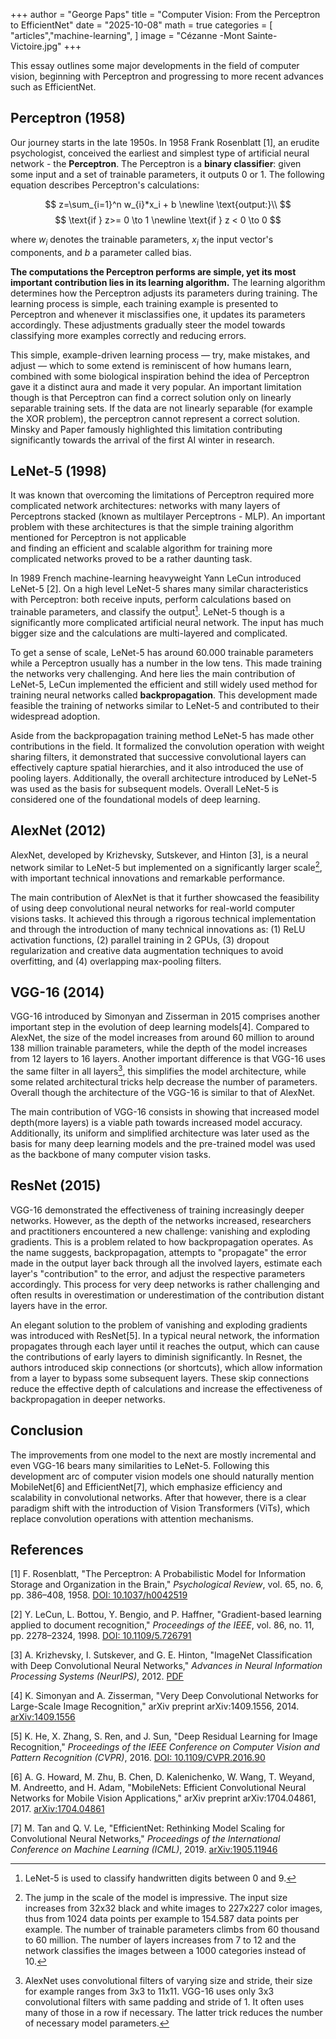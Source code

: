 +++
author = "George Paps"
title = "Computer Vision: From the Perceptron to EfficientNet"
date = "2025-10-08"
math = true
categories = [
    "articles","machine-learning",
]
image = "Cézanne -Mont Sainte-Victoire.jpg"
+++

This essay outlines some major developments in the field of computer vision, 
beginning with Perceptron and progressing to more recent advances such as EfficientNet. 

## Perceptron (1958)


<!-- - Rosenblatt [1957].
- **Key Contribution**: Learn weights step by step.
- Earliest and simplest type of artificial neural network.
- Works only for linearly separable problems. -->

Our journey starts in the late 1950s.
In 1958 Frank Rosenblatt [1], an erudite psychologist, 
conceived the earliest and simplest type of artificial neural network - 
the **Perceptron**.
The Perceptron is a **binary classifier**:
given some input and a set of trainable parameters,
it outputs 0 or 1.
The following equation describes Perceptron's calculations:

$$
z=\sum_{i=1}^n w_{i}*x_i + b \newline
\text{output:}\\
$$
$$
\text{if } z>= 0 \to 1 \newline
\text{if } z < 0 \to 0 
$$

where $w_{i}$ denotes the trainable parameters, 
$x_{i}$ the input vector's components,
and $b$ a parameter called bias. 

**The computations the Perceptron performs are simple,
yet its most important contribution lies in its learning algorithm.**
The learning algorithm determines 
how the Perceptron adjusts its parameters during training.
The learning process is simple,
each training example is presented to Perceptron
and whenever it misclassifies one,
it updates its parameters accordingly.
These adjustments gradually steer the model towards classifying more examples correctly 
and reducing errors.

This simple, example-driven learning process — try, make mistakes, and adjust — 
which to some extend is reminiscent of how humans learn, 
combined with some biological inspiration behind the idea of Perceptron 
gave it a distinct aura and made it very popular.
An important limitation though 
is that Perceptron can find a correct solution only on linearly separable training sets.
If the data are not linearly separable (for example the XOR problem), 
the perceptron cannot represent a correct solution. 
Minsky and Paper famously highlighted this limitation 
contributing significantly towards the arrival of the first AI winter in research.

## LeNet-5 (1998)

It was known that overcoming the limitations of Perceptron
required more complicated network architectures:
networks with many layers of Perceptrons stacked
(known as multilayer Perceptrons - MLP).
An important problem with these architectures 
is that the simple training algorithm mentioned for Perceptron
is not applicable  
and finding an efficient and scalable algorithm 
for training more complicated networks proved to be a rather daunting task.

In 1989 French machine-learning heavyweight Yann LeCun 
introduced LeNet-5 [2].
On a high level LeNet-5 shares many similar characteristics with Perceptron:
both receive inputs, 
perform calculations based on trainable parameters,
and classify the output[^1].
LeNet-5 though is a significantly more complicated artificial neural network.
The input has much bigger size
and the calculations are multi-layered and complicated.

To get a sense of scale,
LeNet-5 has around 60.000 trainable parameters
while a Perceptron usually has a number in the low tens.
This made training the networks very challenging.
And here lies the main contribution of LeNet-5,
LeCun implemented the efficient and still widely used 
method for training neural networks called **backpropagation**.
This development made feasible the training of networks similar to LeNet-5
and contributed to their widespread adoption.

Aside from the backpropagation training method 
LeNet-5 has made other contributions in the field.
It formalized the convolution operation with weight sharing filters,
it demonstrated that successive convolutional layers 
can effectively capture spatial hierarchies,
and it also introduced the use of pooling layers.
Additionally, the overall architecture introduced by LeNet-5
was used as the basis for subsequent models.
Overall LeNet-5 is considered one of the foundational models of deep learning.

[^1]: LeNet-5 is used to classify handwritten digits between 0 and 9.

## AlexNet (2012)

AlexNet, developed by Krizhevsky, Sutskever, and Hinton [3], 
is a neural network similar to LeNet-5 but implemented on a significantly larger scale[^3], with important technical innovations and remarkable performance. 

The main contribution of AlexNet is that it 
further showcased the feasibility of using deep convolutional neural networks
for real-world computer visions tasks.
It achieved this through a rigorous technical implementation
and through the introduction of many technical innovations as:
(1) ReLU activation functions,
(2) parallel training in 2 GPUs,
(3) dropout regularization and creative data augmentation techniques to avoid overfitting,
and (4) overlapping max-pooling filters.


[^3]: The jump in the scale of the model is impressive.
The input size increases from 32x32 black and white images to
227x227 color images,
thus from 1024 data points per example to 154.587 data points per example. 
The number of trainable parameters climbs from 60 thousand to 60 million.
The number of layers increases from 7 to 12 
and the network classifies the images between a 1000 categories instead of 10.


## VGG-16 (2014)

VGG-16 introduced by Simonyan and Zisserman in 2015 
comprises another important step in the evolution of deep learning models[4].
Compared to AlexNet, 
the size of the model increases
from around 60 million to around 138 million trainable parameters, 
while the depth of the model increases
from 12 layers to 16 layers.
Another important difference 
is that VGG-16 uses the same filter in all layers[^4],
this simplifies the model architecture,
while some related architectural tricks 
help decrease the number of parameters.
Overall though the architecture of the VGG-16 is similar to that of AlexNet.

The main contribution of VGG-16 consists 
in showing that increased model depth(more layers)
is a viable path towards increased model accuracy.
Additionally, its uniform and simplified architecture 
was later used as the basis for many deep learning models
and the pre-trained model 
was used as the backbone of many computer vision tasks.

[^4]: AlexNet uses convolutional filters of varying size and stride, their size for example ranges from 3x3 to 11x11. VGG-16 uses only 3x3 convolutional filters with same padding and stride of 1. It often uses many of those in a row if necessary. The latter trick reduces the number of necessary model parameters.

## ResNet (2015)

VGG-16 demonstrated the effectiveness of training increasingly deeper networks.
However, as the depth of the networks increased,
researchers and practitioners encountered a new challenge:
vanishing and exploding gradients.
This is a problem related to how backpropagation operates.
As the name suggests, backpropagation,
attempts to "propagate" the error made in the output layer
back through all the involved layers, 
estimate each layer's "contribution" to the error, 
and adjust the respective parameters accordingly.
This process for very deep networks is rather challenging
and often results in overestimation or underestimation
of the contribution distant layers have in the error.

An elegant solution to the problem of vanishing and exploding gradients 
was introduced with ResNet[5].
In a typical neural network,
the information propagates through each layer until it reaches the output,
which can cause the contributions of early layers to diminish significantly.
In Resnet, the authors introduced skip connections (or shortcuts), 
which allow information from a layer 
to bypass some subsequent layers. 
These skip connections reduce the effective depth of calculations
and increase the effectiveness of backpropagation in deeper networks.

## Conclusion

The improvements from one model to the next are mostly incremental 
and even VGG-16 bears many similarities to LeNet-5.
Following this development arc of computer vision models 
one should naturally mention MobileNet[6] and EfficientNet[7],
which emphasize efficiency and scalability in convolutional networks.
After that however, there is a clear paradigm shift 
with the introduction of Vision Transformers (ViTs),
which replace convolution operations with attention mechanisms.

## References

[1] F. Rosenblatt, "The Perceptron: A Probabilistic Model for Information Storage and Organization in the Brain," *Psychological Review*, vol. 65, no. 6, pp. 386–408, 1958. [DOI: 10.1037/h0042519](https://doi.org/10.1037/h0042519)

[2] Y. LeCun, L. Bottou, Y. Bengio, and P. Haffner, "Gradient-based learning applied to document recognition," *Proceedings of the IEEE*, vol. 86, no. 11, pp. 2278–2324, 1998. [DOI: 10.1109/5.726791](https://doi.org/10.1109/5.726791)

[3] A. Krizhevsky, I. Sutskever, and G. E. Hinton, "ImageNet Classification with Deep Convolutional Neural Networks," *Advances in Neural Information Processing Systems (NeurIPS)*, 2012. [PDF](https://papers.nips.cc/paper/4824-imagenet-classification-with-deep-convolutional-neural-networks.pdf)

[4] K. Simonyan and A. Zisserman, "Very Deep Convolutional Networks for Large-Scale Image Recognition," arXiv preprint arXiv:1409.1556, 2014. [arXiv:1409.1556](https://arxiv.org/abs/1409.1556)

[5] K. He, X. Zhang, S. Ren, and J. Sun, "Deep Residual Learning for Image Recognition," *Proceedings of the IEEE Conference on Computer Vision and Pattern Recognition (CVPR)*, 2016. [DOI: 10.1109/CVPR.2016.90](https://doi.org/10.1109/CVPR.2016.90)

[6] A. G. Howard, M. Zhu, B. Chen, D. Kalenichenko, W. Wang, T. Weyand, M. Andreetto, and H. Adam, "MobileNets: Efficient Convolutional Neural Networks for Mobile Vision Applications," arXiv preprint arXiv:1704.04861, 2017. [arXiv:1704.04861](https://arxiv.org/abs/1704.04861)

[7] M. Tan and Q. V. Le, "EfficientNet: Rethinking Model Scaling for Convolutional Neural Networks," *Proceedings of the International Conference on Machine Learning (ICML)*, 2019. [arXiv:1905.11946](https://arxiv.org/abs/1905.11946)